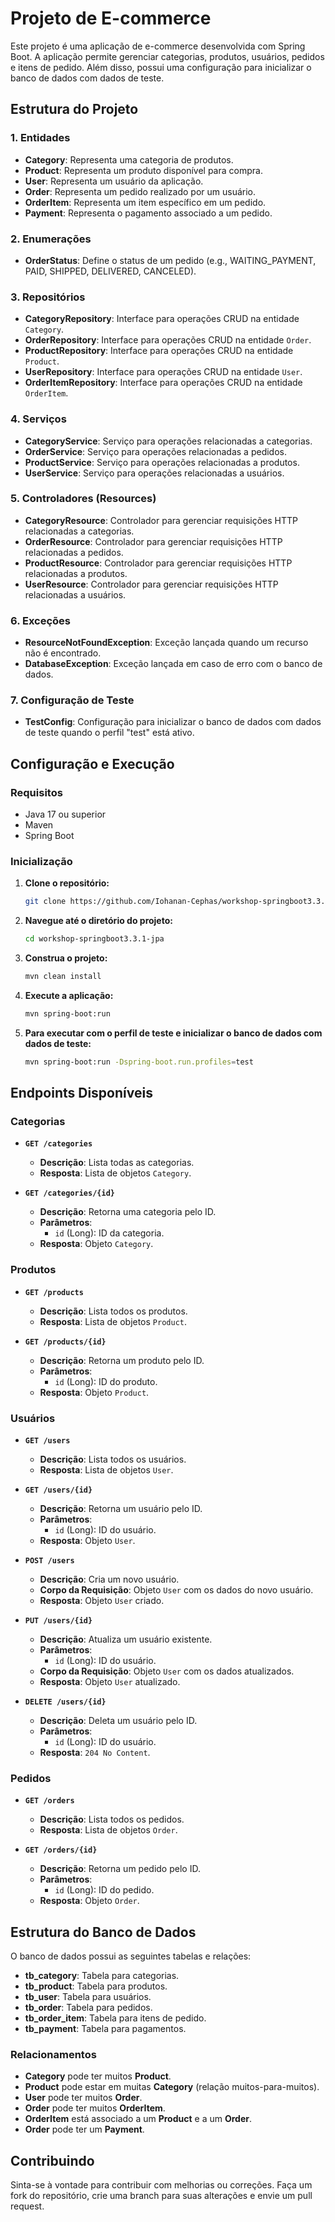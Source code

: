 # Projeto de E-commerce

Este projeto é uma aplicação de e-commerce desenvolvida com Spring Boot. A aplicação permite gerenciar categorias, produtos, usuários, pedidos e itens de pedido. Além disso, possui uma configuração para inicializar o banco de dados com dados de teste.

## Estrutura do Projeto

### 1. **Entidades**

- **Category**: Representa uma categoria de produtos.
- **Product**: Representa um produto disponível para compra.
- **User**: Representa um usuário da aplicação.
- **Order**: Representa um pedido realizado por um usuário.
- **OrderItem**: Representa um item específico em um pedido.
- **Payment**: Representa o pagamento associado a um pedido.

### 2. **Enumerações**

- **OrderStatus**: Define o status de um pedido (e.g., WAITING_PAYMENT, PAID, SHIPPED, DELIVERED, CANCELED).

### 3. **Repositórios**

- **CategoryRepository**: Interface para operações CRUD na entidade `Category`.
- **OrderRepository**: Interface para operações CRUD na entidade `Order`.
- **ProductRepository**: Interface para operações CRUD na entidade `Product`.
- **UserRepository**: Interface para operações CRUD na entidade `User`.
- **OrderItemRepository**: Interface para operações CRUD na entidade `OrderItem`.

### 4. **Serviços**

- **CategoryService**: Serviço para operações relacionadas a categorias.
- **OrderService**: Serviço para operações relacionadas a pedidos.
- **ProductService**: Serviço para operações relacionadas a produtos.
- **UserService**: Serviço para operações relacionadas a usuários.

### 5. **Controladores (Resources)**

- **CategoryResource**: Controlador para gerenciar requisições HTTP relacionadas a categorias.
- **OrderResource**: Controlador para gerenciar requisições HTTP relacionadas a pedidos.
- **ProductResource**: Controlador para gerenciar requisições HTTP relacionadas a produtos.
- **UserResource**: Controlador para gerenciar requisições HTTP relacionadas a usuários.

### 6. **Exceções**

- **ResourceNotFoundException**: Exceção lançada quando um recurso não é encontrado.
- **DatabaseException**: Exceção lançada em caso de erro com o banco de dados.

### 7. **Configuração de Teste**

- **TestConfig**: Configuração para inicializar o banco de dados com dados de teste quando o perfil "test" está ativo.

## Configuração e Execução

### Requisitos

- Java 17 ou superior
- Maven
- Spring Boot

### Inicialização

1. **Clone o repositório:**

   ```bash
   git clone https://github.com/Iohanan-Cephas/workshop-springboot3.3.1-jpa.git
   ```

2. **Navegue até o diretório do projeto:**
   ```bash
   cd workshop-springboot3.3.1-jpa
   ```

3. **Construa o projeto:**
   ```bash
   mvn clean install
   ```

4. **Execute a aplicação:**
    ```bash
    mvn spring-boot:run
    ```

5. **Para executar com o perfil de teste e inicializar o banco de dados com dados de teste:**
   ```bash
   mvn spring-boot:run -Dspring-boot.run.profiles=test
    ```

## Endpoints Disponíveis

### Categorias

- **`GET /categories`**
  - **Descrição**: Lista todas as categorias.
  - **Resposta**: Lista de objetos `Category`.

- **`GET /categories/{id}`**
  - **Descrição**: Retorna uma categoria pelo ID.
  - **Parâmetros**: 
    - `id` (Long): ID da categoria.
  - **Resposta**: Objeto `Category`.

### Produtos

- **`GET /products`**
  - **Descrição**: Lista todos os produtos.
  - **Resposta**: Lista de objetos `Product`.

- **`GET /products/{id}`**
  - **Descrição**: Retorna um produto pelo ID.
  - **Parâmetros**:
    - `id` (Long): ID do produto.
  - **Resposta**: Objeto `Product`.

### Usuários

- **`GET /users`**
  - **Descrição**: Lista todos os usuários.
  - **Resposta**: Lista de objetos `User`.

- **`GET /users/{id}`**
  - **Descrição**: Retorna um usuário pelo ID.
  - **Parâmetros**:
    - `id` (Long): ID do usuário.
  - **Resposta**: Objeto `User`.

- **`POST /users`**
  - **Descrição**: Cria um novo usuário.
  - **Corpo da Requisição**: Objeto `User` com os dados do novo usuário.
  - **Resposta**: Objeto `User` criado.

- **`PUT /users/{id}`**
  - **Descrição**: Atualiza um usuário existente.
  - **Parâmetros**:
    - `id` (Long): ID do usuário.
  - **Corpo da Requisição**: Objeto `User` com os dados atualizados.
  - **Resposta**: Objeto `User` atualizado.

- **`DELETE /users/{id}`**
  - **Descrição**: Deleta um usuário pelo ID.
  - **Parâmetros**:
    - `id` (Long): ID do usuário.
  - **Resposta**: `204 No Content`.

### Pedidos

- **`GET /orders`**
  - **Descrição**: Lista todos os pedidos.
  - **Resposta**: Lista de objetos `Order`.

- **`GET /orders/{id}`**
  - **Descrição**: Retorna um pedido pelo ID.
  - **Parâmetros**:
    - `id` (Long): ID do pedido.
  - **Resposta**: Objeto `Order`.

## Estrutura do Banco de Dados

O banco de dados possui as seguintes tabelas e relações:

- **tb_category**: Tabela para categorias.
- **tb_product**: Tabela para produtos.
- **tb_user**: Tabela para usuários.
- **tb_order**: Tabela para pedidos.
- **tb_order_item**: Tabela para itens de pedido.
- **tb_payment**: Tabela para pagamentos.

### Relacionamentos

- **Category** pode ter muitos **Product**.
- **Product** pode estar em muitas **Category** (relação muitos-para-muitos).
- **User** pode ter muitos **Order**.
- **Order** pode ter muitos **OrderItem**.
- **OrderItem** está associado a um **Product** e a um **Order**.
- **Order** pode ter um **Payment**.

## Contribuindo

Sinta-se à vontade para contribuir com melhorias ou correções. Faça um fork do repositório, crie uma branch para suas alterações e envie um pull request.